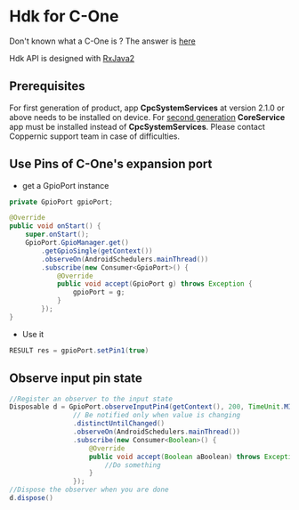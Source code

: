 Hdk for C-One
=============

Don't known what a C-One is ? The answer is [here](https://www.coppernic.fr/prehome-mobility-fr/)

Hdk API is designed with [RxJava2](https://github.com/ReactiveX/RxJava)

Prerequisites
-------------

For first generation of product, app **CpcSystemServices** at version 2.1.0 or above needs to be installed on device.
For [second generation](quickstart.md) **CoreService** app must be installed instead of **CpcSystemServices**.
Please contact Coppernic support team in case of difficulties.

Use Pins of C-One's expansion port
----------------------------------

* get a GpioPort instance

```java
private GpioPort gpioPort;

@Override
public void onStart() {
    super.onStart();
    GpioPort.GpioManager.get()
        .getGpioSingle(getContext())
        .observeOn(AndroidSchedulers.mainThread())
        .subscribe(new Consumer<GpioPort>() {
            @Override
            public void accept(GpioPort g) throws Exception {
                gpioPort = g;
            }
        });
}
```

* Use it

```java
RESULT res = gpioPort.setPin1(true)
```

Observe input pin state
-----------------------

```java
//Register an observer to the input state
Disposable d = GpioPort.observeInputPin4(getContext(), 200, TimeUnit.MILLISECONDS)
                // Be notified only when value is changing
                .distinctUntilChanged()
                .observeOn(AndroidSchedulers.mainThread())
                .subscribe(new Consumer<Boolean>() {
                    @Override
                    public void accept(Boolean aBoolean) throws Exception {
                        //Do something
                    }
                });
//Dispose the observer when you are done
d.dispose()
```
